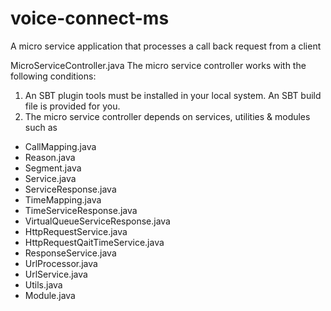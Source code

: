# voice-connect-ms
A micro service application that processes a call back request from a client

MicroServiceController.java
The micro service controller works with the following conditions:
1. An SBT plugin tools must be installed in your local system. An SBT build file is provided for you.
2. The micro service controller depends on services, utilities & modules such as 
 - CallMapping.java
 - Reason.java
 - Segment.java
 - Service.java
 - ServiceResponse.java
 - TimeMapping.java
 - TimeServiceResponse.java
 - VirtualQueueServiceResponse.java
 - HttpRequestService.java
 - HttpRequestQaitTimeService.java
 - ResponseService.java
 - UrlProcessor.java
 - UrlService.java
 - Utils.java
 - Module.java

